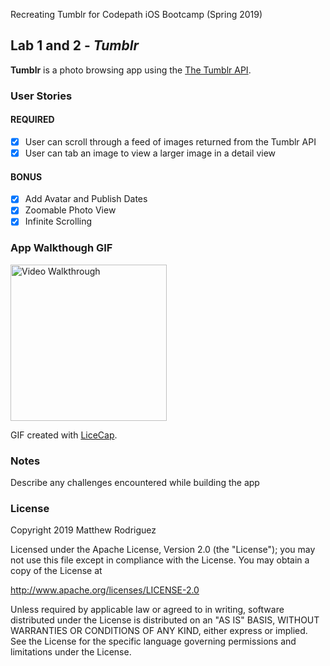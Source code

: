 Recreating Tumblr for Codepath iOS Bootcamp (Spring 2019)

## Lab 1 and 2 - *Tumblr*

**Tumblr** is a photo browsing app using the [The Tumblr API](https://www.tumblr.com/docs/en/api/v2#posts).

### User Stories

#### REQUIRED

- [x] User can scroll through a feed of images returned from the Tumblr API
- [x] User can tab an image to view a larger image in a detail view

#### BONUS

- [x] Add Avatar and Publish Dates
- [x] Zoomable Photo View
- [x] Infinite Scrolling

### App Walkthough GIF
<img src="flix2.0-demo.gif" width=250 title='Video Walkthrough' alt='Video Walkthrough' /><br />

GIF created with [LiceCap](http://www.cockos.com/licecap/).

### Notes
Describe any challenges encountered while building the app

### License

Copyright 2019 Matthew Rodriguez

Licensed under the Apache License, Version 2.0 (the "License");
you may not use this file except in compliance with the License.
You may obtain a copy of the License at

http://www.apache.org/licenses/LICENSE-2.0

Unless required by applicable law or agreed to in writing, software
distributed under the License is distributed on an "AS IS" BASIS,
WITHOUT WARRANTIES OR CONDITIONS OF ANY KIND, either express or implied.
See the License for the specific language governing permissions and
limitations under the License.
